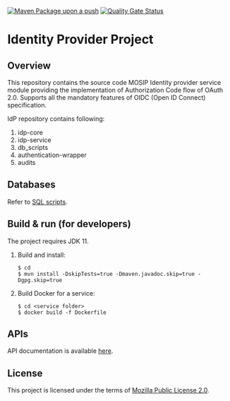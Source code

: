 [![Maven Package upon a push](https://github.com/mosip/idp/actions/workflows/push_trigger.yml/badge.svg?branch=develop)](https://github.com/mosip/idp/actions/workflows/push_trigger.yml)
[![Quality Gate Status](https://sonarcloud.io/api/project_badges/measure?project=mosip_idp&id=mosip_idp&metric=alert_status)](https://sonarcloud.io/dashboard?id=mosip_idp)


# Identity Provider Project

## Overview

This repository contains the source code MOSIP Identity provider service module providing the implementation of Authorization Code flow of OAuth 2.0.
Supports all the mandatory features of OIDC (Open ID Connect) specification.

IdP repository contains following:

1. idp-core
2. idp-service
3. db_scripts
4. authentication-wrapper
5. audits

## Databases
Refer to [SQL scripts](db_scripts).

## Build & run (for developers)
The project requires JDK 11. 
1. Build and install:
    ```
    $ cd
    $ mvn install -DskipTests=true -Dmaven.javadoc.skip=true -Dgpg.skip=true
    ```
1. Build Docker for a service:
    ```
    $ cd <service folder>
    $ docker build -f Dockerfile
    ```

## APIs
API documentation is available [here](https://mosip.stoplight.io/docs/identity-provider/branches/main/6f1syzijynu40-identity-provider).

## License
This project is licensed under the terms of [Mozilla Public License 2.0](LICENSE).

